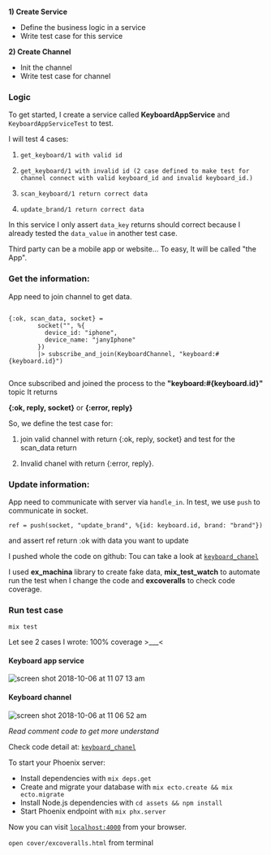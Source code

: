 **1) Create Service**
  - Define the business logic in a service
  - Write test case for this service

**2) Create Channel**
  - Init the channel
  - Write test case for channel

### Logic
To get started, I create a service called **KeyboardAppService** and `KeyboardAppServiceTest` to test.

I will test 4 cases:

1. `get_keyboard/1 with valid id`

2. `get_keyboard/1 with invalid id (2 case defined to make test for channel connect with valid keyboard_id and invalid keyboard_id.)`

3. `scan_keyboard/1 return correct data`

4. `update_brand/1 return correct data`

In this service I only assert `data_key` returns should correct because I already tested the `data_value` in another test case.

Third party can be a mobile app or website... To easy, It will be called "the App".

### Get the information: 

App need to join channel to get data.

```

{:ok, scan_data, socket} =
        socket("", %{
          device_id: "iphone",
          device_name: "janyIphone"
        })
        |> subscribe_and_join(KeyboardChannel, "keyboard:#{keyboard.id}")
        
```

Once subscribed and joined the process to the **"keyboard:#{keyboard.id}"** topic It returns 

**{:ok, reply, socket}** or **{:error, reply}**

So, we define the test case for:

1. join valid channel with return {:ok, reply, socket} and test for the scan_data return

2. Invalid chanel with return {:error, reply}.

### Update information: 

App need to communicate with server via `handle_in`. In test, we use `push` to communicate in socket.

```
ref = push(socket, "update_brand", %{id: keyboard.id, brand: "brand"})
```

and assert ref return :ok with data you want to update

I pushed whole the code on github: Tou can take a look at [`keyboard_chanel`](https://github.com/mymai91/keyboard_channel)

I used **ex_machina** library to create fake data, **mix_test_watch** to automate run  the test when I change the code and **excoveralls** to check code coverage.

### Run test case

```
mix test
```

Let see 2 cases I wrote: 100% coverage >___<

#### Keyboard app service
![screen shot 2018-10-06 at 11 07 13 am](https://user-images.githubusercontent.com/6791942/46582993-4101db00-ca82-11e8-9b3a-f6c5c59a9fdb.png)

#### Keyboard channel
![screen shot 2018-10-06 at 11 06 52 am](https://user-images.githubusercontent.com/6791942/46582990-32b3bf00-ca82-11e8-8657-3ab4146b9454.png)


*Read comment code to get more understand*

Check code detail at: [`keyboard_chanel`](https://github.com/mymai91/keyboard_channel)


To start your Phoenix server:

  * Install dependencies with `mix deps.get`
  * Create and migrate your database with `mix ecto.create && mix ecto.migrate`
  * Install Node.js dependencies with `cd assets && npm install`
  * Start Phoenix endpoint with `mix phx.server`

Now you can visit [`localhost:4000`](http://localhost:4000) from your browser.

`open cover/excoveralls.html` from terminal
